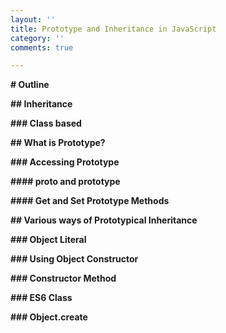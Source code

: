 ```yaml
---
layout: ''
title: Prototype and Inheritance in JavaScript
category: ''
comments: true

---
```

**# Outline**

**## Inheritance**

**### Class based**

**## What is Prototype?**

**### Accessing Prototype**

**#### __proto__ and prototype**

**#### Get and Set Prototype Methods**

**## Various ways of Prototypical Inheritance**

**### Object Literal**

**### Using Object Constructor**

**### Constructor Method**

**### ES6 Class**

**### Object.create**